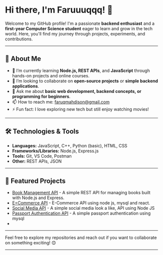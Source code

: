 # Hi there, I'm Faruuuqqq! 👋

Welcome to my GitHub profile! I'm a passionate **backend enthusiast** and a **first-year Computer Science student** eager to learn and grow in the tech world. Here, you'll find my journey through projects, experiments, and contributions.  

---

## 🚀 About Me
- 🌱 I’m currently learning **Node.js, REST APIs**, and **JavaScript** through hands-on projects and online courses.  
- 👯 I’m looking to collaborate on **open-source projects** or **simple backend applications**.  
- 💬 Ask me about **basic web development, backend concepts, or programming for beginners**.  
- 📫 How to reach me: faruqmahdison@gmail.com  
- ⚡ Fun fact: I love exploring new tech but still enjoy watching movies!

---

## 🛠️ Technologies & Tools
- **Languages:** JavaScript, C++, Python (basic), HTML, CSS  
- **Frameworks/Libraries:** Node.js, Express.js  
- **Tools:** Git, VS Code, Postman  
- **Other:** REST APIs, JSON  

---

## 🌟 Featured Projects
- [Book Management API](https://github.com/Faruuuqqq/book-management-api) - A simple REST API for managing books built with Node.js and Express.  
- [E=Commerce API](https://github.com/Faruuuqqq/E-Commerce-node-mysql-react) - E-Commerce API using node js, mysql and react.  
- [Social Media API](https://github.com/Faruuuqqq/social-media-api) - A simple social media look a like, API using Node JS
- [Passport Authentication API](https://github.com/Faruuuqqq/passport-uthentication-api-using-mysql-) - A simple passport authentication using mysql
- []()

---

Feel free to explore my repositories and reach out if you want to collaborate on something exciting! 😊  

---
